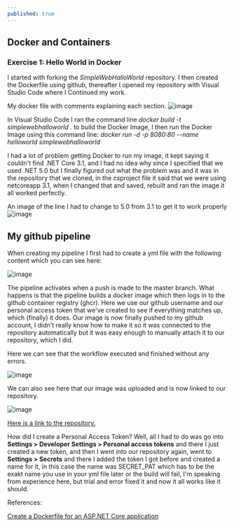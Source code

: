 ```yaml
---
published: true
---
```

## Docker and Containers

### Exercise 1: Hello World in Docker

I started with forking the _SimpleWebHalloWorld_ repository. I then created the Dockerfile using github, thereafter I opened my repository with Visual Studio Code where I Continued my work.

My docker file with comments explaining each section.
![image](https://user-images.githubusercontent.com/70013388/133518834-2120f18e-bc53-441b-9fa2-d6e08560c02e.png)


In Visual Studio Code I ran the command line _docker build -t simplewebhalloworld ._ to build the Docker Image, I then run the Docker Image using this command line: _docker run -d -p 8080:80  --name helloworld simplewebhalloworld_

I had a lot of problem getting Docker to run my image, it kept saying it couldn't find .NET Core 3.1, and I had no idea why since I specified that we used .NET 5.0 but I finally figured out what the problem was and it was in the repository that we cloned, in the csproject file it said that we were using netcoreapp 3.1, when I changed that and saved, rebuilt and ran the image it all worked perfectly.

An image of the line I had to change to 5.0 from 3.1 to get it to work properly
![image](https://user-images.githubusercontent.com/70013388/133517861-833a0f59-300c-4eb4-9cfd-9ba04456f5fc.png)  


## My github pipeline

When creating my pipeline I first had to create a yml file with the following content which you can see here:

![image](https://user-images.githubusercontent.com/70013388/133529664-94c37685-36d4-47a9-9ddc-2d1c3e426c61.png)

The pipeline activates when a push is made to the master branch. What happens is that the pipeline builds a docker image which then logs in to the github container registry (ghcr). Here we use our github username and our personal access token that we've created to see if everything matches up, which (finally) it does.
Our image is now finally pushed to my github account, I didn't really know how to make it so it was connected to the repository automatically but it was easy enough to manually attach it to our repository, which I did.

Here we can see that the workflow executed and finished without any errors.

![image](https://user-images.githubusercontent.com/70013388/133531062-b2bf88c7-7982-4e06-a39c-b2d5cba55cab.png)


We can also see here that our image was uploaded and is now linked to our repository.

![image](https://user-images.githubusercontent.com/70013388/133531186-fd46faaa-1ede-4617-8460-0b50fd1b0ace.png)

[Here is a link to the repository.](https://github.com/Robin-Ferm/SimpleWebHalloWorld)

How did I create a Personal Access Token?
Well, all I had to do was go into **Settings > Developer Settings > Personal access tokens** and there I just created a new token, and then I went into our repository again, went to **Settings > Secrets** and there I added the token I got before and created a name for it, in this case the name was SECRET_PAT which has to be the exakt name you use in your yml file later or the build will fail, I'm speaking from experience here, but trial and error fixed it and now it all works like it should.


References:

[Create a Dockerfile for an ASP.NET Core application](https://docs.docker.com/samples/dotnetcore/)
